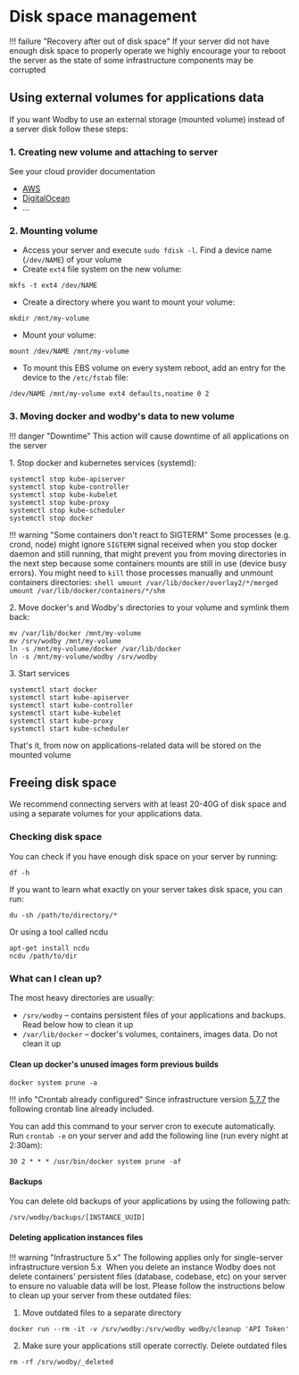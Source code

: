 # Disk space management

!!! failure "Recovery after out of disk space"
    If your server did not have enough disk space to properly operate we highly encourage your to reboot the server as the state of some infrastructure components may be corrupted

## Using external volumes for applications data

If you want Wodby to use an external storage (mounted volume) instead of a server disk follow these steps:

### 1. Creating new volume and attaching to server

See your cloud provider documentation

* [AWS](https://docs.aws.amazon.com/AWSEC2/latest/UserGuide/EBSVolumes.html)
* [DigitalOcean](https://www.digitalocean.com/docs/volumes/how-to)
* ...

### 2. Mounting volume
 
* Access your server and execute `sudo fdisk -l`. Find a device name (`/dev/NAME`) of your volume
* Create `ext4` file system on the new volume:
```shell
mkfs -t ext4 /dev/NAME
``` 
* Create a directory where you want to mount your volume:
```shell
mkdir /mnt/my-volume
```
* Mount your volume:
```shell
mount /dev/NAME /mnt/my-volume
``` 
* To mount this EBS volume on every system reboot, add an entry for the device to the `/etc/fstab` file:    
```shell
/dev/NAME /mnt/my-volume ext4 defaults,noatime 0 2
```

### 3. Moving docker and wodby's data to new volume

!!! danger "Downtime" 
    This action will cause downtime of all applications on the server

1\. Stop docker and kubernetes services (systemd):

```shell
systemctl stop kube-apiserver
systemctl stop kube-controller
systemctl stop kube-kubelet
systemctl stop kube-proxy
systemctl stop kube-scheduler
systemctl stop docker
```

!!! warning "Some containers don't react to SIGTERM" 
    Some processes (e.g. crond, node) might ignore `SIGTERM` signal received when you stop docker daemon and still running, that might prevent you from moving directories in the next step because some containers mounts are still in use (device busy errors). You might need to `kill` those processes manually and unmount containers directories:
    ```shell
    umount /var/lib/docker/overlay2/*/merged
    umount /var/lib/docker/containers/*/shm
    ```  

2\. Move docker's and Wodby's directories to your volume and symlink them back:

```shell
mv /var/lib/docker /mnt/my-volume
mv /srv/wodby /mnt/my-volume
ln -s /mnt/my-volume/docker /var/lib/docker
ln -s /mnt/my-volume/wodby /srv/wodby
```

3\. Start services

```shell
systemctl start docker
systemctl start kube-apiserver
systemctl start kube-controller
systemctl start kube-kubelet
systemctl start kube-proxy
systemctl start kube-scheduler
```

That's it, from now on applications-related data will be stored on the mounted volume

## Freeing disk space

We recommend connecting servers with at least 20-40G of disk space and using a separate volumes for your applications data. 

### Checking disk space

You can check if you have enough disk space on your server by running:

```shell
df -h
```

If you want to learn what exactly on your server takes disk space, you can run:

```shell
du -sh /path/to/directory/*
```

Or using a tool called ncdu 

```shell
apt-get install ncdu
ncdu /path/to/dir
```

### What can I clean up?

The most heavy directories are usually:

* `​/srv/wodby` – contains persistent files of your applications and backups. Read below how to clean it up
* `​/var/lib/docker` – docker's volumes, containers, images data. Do not clean it up

#### Clean up docker's unused images form previous builds

```shell
docker system prune -a
```

!!! info "Crontab already configured"
    Since infrastructure version [5.7.7](maintenance.md) the following crontab line already included.

You can add this command to your server cron to execute automatically. Run `crontab -e` on your server and add the following line (run every night at 2:30am):
```shell
30 2 * * * /usr/bin/docker system prune -af
```

#### Backups

You can delete old backups of your applications by using the following path:
```shell
/srv/wodby/backups/[INSTANCE_UUID]
```

#### Deleting application instances files

!!! warning "Infrastructure 5.x"
    The following applies only for single-server infrastructure version 5.x
​
When you delete an instance Wodby does not delete containers' persistent files (database, codebase, etc) on your server to ensure no valuable data will be lost. Please follow the instructions below to clean up your server from these outdated files:

1. Move outdated files to a separate directory
```shell
docker run --rm -it -v /srv/wodby:/srv/wodby wodby/cleanup 'API Token'
```
2. Make sure your applications still operate correctly. Delete outdated files
```shell
rm -rf /srv/wodby/_deleted
```
